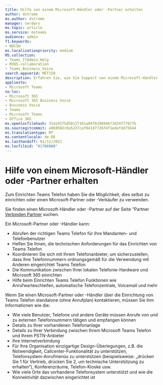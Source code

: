 ```yaml
---
title: Hilfe von einem Microsoft-Händler oder -Partner erhalten
author: dstrome
ms.author: dstrome
manager: serdars
ms.topic: article
ms.service: msteams
audience: admin
f1.keywords:
- NOCSH
ms.localizationpriority: medium
MS.collection:
- Teams_ITAdmin_Help
- M365-collaboration
- Teams_Business_Voice
search.appverid: MET150
description: Erfahren Sie, wie Sie Support von einem Microsoft-Händler oder -Partner erhalten, der Sie beim Einrichten ihrer Microsoft Teams Telefon ohne Einen Anrufplan unterstützt.
appliesto:
- Microsoft Teams
no-loc:
- Microsoft 365
- Microsoft 365 Business Voice
- Business Voice
- Teams
- Microsoft Teams
- Office 365
ms.openlocfilehash: 31424575d50127161a89f629894673d24f77877b
ms.sourcegitcommit: a969502c0a5237caf041d7726f4f1edefdd75b44
ms.translationtype: MT
ms.contentlocale: de-DE
ms.lasthandoff: 01/12/2022
ms.locfileid: "61766988"
---
```

# <a name="get-help-from-a-microsoft-reseller-or-partner"></a>Hilfe von einem Microsoft-Händler oder -Partner erhalten

Zum Einrichten Teams Telefon haben Sie die Möglichkeit, dies selbst zu einrichten oder einen Microsoft-Partner oder -Verkäufer zu verwenden.

Sie finden einen Microsoft-Händler oder -Partner auf der Seite "Partner [Verbinden Partner](https://appsource.microsoft.com/marketplace/partner-dir) suchen.

Ein Microsoft-Partner oder -Händler kann:

- Abrufen der richtigen Teams Telefon für Ihre Mandanten- und Telefonbenutzer
- Helfen Sie Ihnen, die technischen Anforderungen für das Einrichten von Teams Telefon
- Koordinieren Sie sich mit Ihrem Telefonanbieter, um sicherzustellen, dass Ihre Telefonnummern ordnungsgemäß für die Verwendung mit Anderen eingerichtet Teams Telefon
- Die Kommunikation zwischen Ihrer lokalen Telefonie-Hardware und Microsoft 365 einrichten
- Hilfe beim Einrichten Teams Telefon Funktionen wie Anrufwarteschleifen, automatische Telefonzentrale, Voicemail und mehr

Wenn Sie einen Microsoft-Partner oder -Händler über die Einrichtung von Teams Telefon standalone (ohne Anrufplan) kontaktieren, müssen Sie ihm Informationen wie die:

- Wie viele Benutzer, Telefone und andere Geräte müssen Anrufe von und zu externen Telefonnummern tätigen und empfangen können
- Details zu Ihrer vorhandenen Telefonanlage
- Details zu Ihrer Verbindung zwischen Ihrem Microsoft Teams Telefon und Ihrem PSTN-Anbieter
- Ihre Internetverbindung
- Für Ihre Organisation einzigartige Design-Überlegungen, z.B. die Notwendigkeit, Callcenter-Funktionalität zu unterstützen, Telefonsystem-Anrufmenüs zu unterstützen (beispielsweise: „drücken Sie 1 für Vertrieb, drücken Sie 2, um technische Unterstützung zu erhalten“), Konferenzräume, Telefon-Kioske usw.
- Wie viele Orte das vorhandene Telefonsystem unterstützt und wie die Konnektivität dazwischen eingerichtet ist
